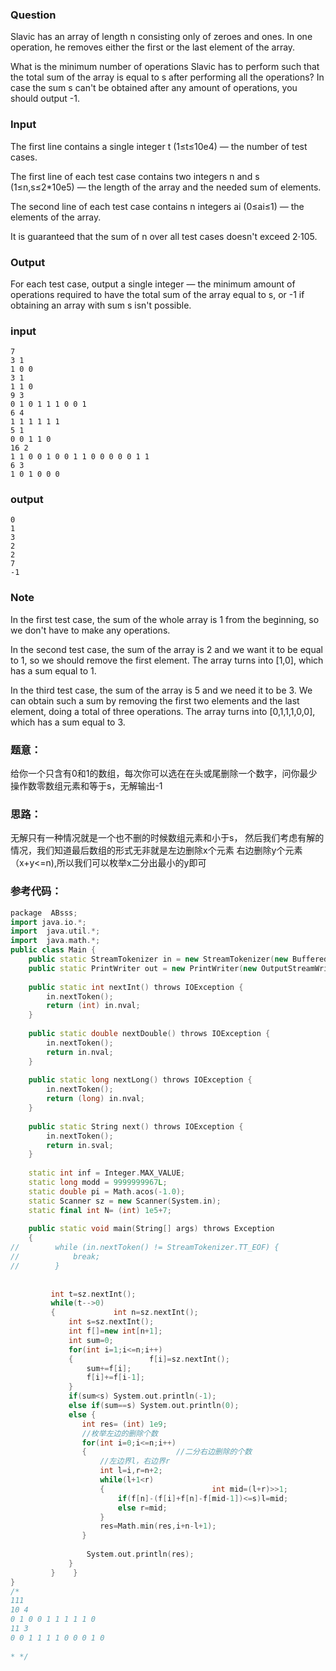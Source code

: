 ### Question
Slavic has an array of length n consisting only of zeroes and ones. In one operation, he removes either the first or the last element of the array.

What is the minimum number of operations Slavic has to perform such that the total sum of the array is equal to s after performing all the operations? In case the sum s can't be obtained after any amount of operations, you should output -1.

### Input
The first line contains a single integer t (1≤t≤10e4) — the number of test cases.

The first line of each test case contains two integers n and s (1≤n,s≤2*10e5) — the length of the array and the needed sum of elements.

The second line of each test case contains n integers ai (0≤ai≤1) — the elements of the array.

It is guaranteed that the sum of n over all test cases doesn't exceed 2⋅105.

### Output
For each test case, output a single integer — the minimum amount of operations required to have the total sum of the array equal to s, or -1 if obtaining an array with sum s isn't possible.


### input 
```in
7
3 1
1 0 0
3 1
1 1 0
9 3
0 1 0 1 1 1 0 0 1
6 4
1 1 1 1 1 1
5 1
0 0 1 1 0
16 2
1 1 0 0 1 0 0 1 1 0 0 0 0 0 1 1
6 3
1 0 1 0 0 0
```
### output
```in
0
1
3
2
2
7
-1
```
### Note
In the first test case, the sum of the whole array is 1 from the beginning, so we don't have to make any operations.

In the second test case, the sum of the array is 2 and we want it to be equal to 1, so we should remove the first element. The array turns into [1,0], which has a sum equal to 1.

In the third test case, the sum of the array is 5 and we need it to be 3. We can obtain such a sum by removing the first two elements and the last element, doing a total of three operations. The array turns into [0,1,1,1,0,0], which has a sum equal to 3.

### 题意：
给你一个只含有0和1的数组，每次你可以选在在头或尾删除一个数字，问你最少操作数零数组元素和等于s，无解输出-1
### 思路：
无解只有一种情况就是一个也不删的时候数组元素和小于s，
然后我们考虑有解的情况，我们知道最后数组的形式无非就是左边删除x个元素
右边删除y个元素（x+y<=n),所以我们可以枚举x二分出最小的y即可
 

### 参考代码：
```c++
package  ABsss;  
import java.io.*;  
import  java.util.*;  
import  java.math.*;  
public class Main {  
    public static StreamTokenizer in = new StreamTokenizer(new BufferedReader(new InputStreamReader(System.in), 32768));  
    public static PrintWriter out = new PrintWriter(new OutputStreamWriter(System.out));  
  
    public static int nextInt() throws IOException {  
        in.nextToken();  
        return (int) in.nval;  
    }  
  
    public static double nextDouble() throws IOException {  
        in.nextToken();  
        return in.nval;  
    }  
  
    public static long nextLong() throws IOException {  
        in.nextToken();  
        return (long) in.nval;  
    }  
  
    public static String next() throws IOException {  
        in.nextToken();  
        return in.sval;  
    }  
  
    static int inf = Integer.MAX_VALUE;  
    static long modd = 9999999967L;  
    static double pi = Math.acos(-1.0);  
    static Scanner sz = new Scanner(System.in);  
    static final int N= (int) 1e5+7;  
  
    public static void main(String[] args) throws Exception  
    {  
//        while (in.nextToken() != StreamTokenizer.TT_EOF) {  
//            break;  
//        }  
  
  
         int t=sz.nextInt();  
         while(t-->0)  
         {             int n=sz.nextInt();  
             int s=sz.nextInt();  
             int f[]=new int[n+1];  
             int sum=0;  
             for(int i=1;i<=n;i++)  
             {                 f[i]=sz.nextInt();  
                 sum+=f[i];  
                 f[i]+=f[i-1];  
             }  
             if(sum<s) System.out.println(-1);  
             else if(sum==s) System.out.println(0);  
             else {  
                int res= (int) 1e9;  
                //枚举左边的删除个数  
                for(int i=0;i<=n;i++)  
                {                    //二分右边删除的个数  
                    //左边界l，右边界r  
                    int l=i,r=n+2;  
                    while(l+1<r)  
                    {                        int mid=(l+r)>>1;  
                        if(f[n]-(f[i]+f[n]-f[mid-1])<=s)l=mid;  
                        else r=mid;  
                    }  
                    res=Math.min(res,i+n-l+1);  
                }  
  
                 System.out.println(res);  
             }  
         }    }  
}  
/*  
111  
10 4  
0 1 0 0 1 1 1 1 1 0  
11 3  
0 0 1 1 1 1 0 0 0 1 0  
  
* */

```

